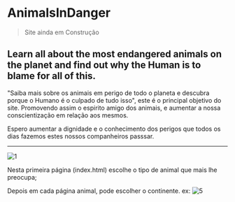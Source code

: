 # AnimalsInDanger


>Site ainda em Construção

## Learn all about the most endangered animals on the planet and find out why the Human is to blame for all of this.
"Saiba mais sobre os animais em perigo de todo o planeta e descubra porque o Humano é o culpado de tudo isso", este é o principal objetivo do site. Promovendo assim o espirito amigo dos animais, e aumentar a nossa conscientização em relação aos mesmos.

Espero aumentar a dignidade e o conhecimento dos perigos que todos os dias fazemos estes nossos companheiros passsar.

<hr>

![1](https://user-images.githubusercontent.com/67608094/132513110-46d08f40-3f6c-4412-8184-eaba091e51df.jpg)

Nesta primeira página (index.html) escolhe o tipo de animal que mais lhe preocupa;

Depois em cada página animal, pode escolher o continente.
ex: 
![5](https://user-images.githubusercontent.com/67608094/132513488-b3c46ce7-a54f-4384-ae7d-04dc3452b042.jpg)




